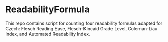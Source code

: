 # ReadabilityFormula
This repo contains script for counting four readability formulas adapted for Czech: Flesch Reading Ease, Flesch-Kincaid Grade Level, Coleman-Liau Index, and Automated Readability Index.
